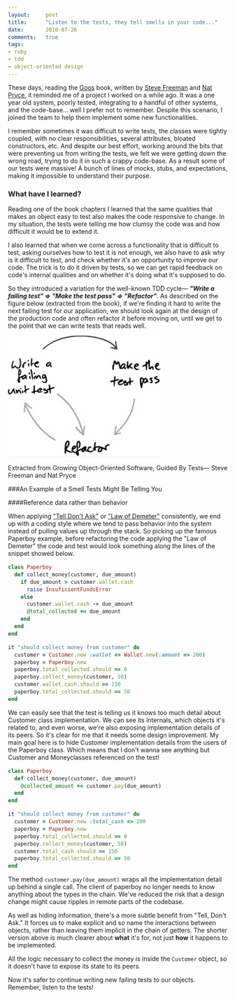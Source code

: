 ```yaml
---
layout:     post
title:      "Listen to the tests, they tell smells in your code..."
date:       2010-07-26
comments:   true
tags:
- ruby
- tdd
- object-oriented design
---
```


These days, reading the [Goos](http://www.amazon.com/Growing-Object-Oriented-Software-Guided-Tests/dp/0321503627) book, written by [Steve Freeman](http://www.m3p.co.uk/blog) and [Nat Pryce](http://www.natpryce.com), it reminded me of a project I worked on a while ago. It was a one year old system, poorly tested, integrating to a handful of other systems, and the code-base... well I prefer not to remember. Despite this scenario, I joined the team to help them implement some new functionalities.

I remember sometimes it was difficult to write tests, the classes were tightly coupled, with no clear responsibilities, several attributes, bloated constructors, etc. And despite our best effort, working around the bits that were preventing us from writing the tests, we felt we were getting down the wrong road, trying to do it in such a crappy code-base. As a result some of our tests were massive! A bunch of lines of mocks, stubs, and expectations, making it impossible to understand their purpose.

### What have I learned?

Reading one of the book chapters I learned that the same qualities that makes an object easy to test also makes the code responsive to change. In my situation, the tests were telling me how clumsy the code was and how difficult it would be to extend it.

I also learned that when we come across a functionality that is difficult to test, asking ourselves how to test it is not enough, we also have to ask why is it difficult to test, and check whether it's an opportunity to improve our code. The trick is to do it driven by tests, so we can get rapid feedback on code's internal qualities and on whether it's doing what it's supposed to do.

So they introduced a variation for the well-known TDD cycle— _**"Write a failing test" => "Make the test pass" => "Refactor"**_. As described on the figure below (extracted from the book), if we're finding it hard to write the next failing test for our application, we should look again at the design of the production code and often refactor it before moving on, until we get to the point that we can write tests that reads well.

![Extracted from Growing Object-Oriented Software, Guided By Tests— Steve Freeman and Nat Pryce](/assets/article_images/2010-07-26-listen-to-the-tests-they-tell-smells-in-your-code/tdd-cycle.png)

Extracted from Growing Object-Oriented Software, Guided By Tests— Steve Freeman and Nat Pryce

###An Example of a Smell Tests Might Be Telling You

####Reference data rather than behavior

When applying ["Tell Don't Ask"](http://pragprog.com/articles/tell-dont-ask) or ["Law of Demeter"](http://pragprog.com/articles/tell-dont-ask) consistently, we end up with a coding style where we tend to pass behavior into the system instead of pulling values up through the stack. So picking up the famous Paperboy example, before refactoring the code applying the "Law of Demeter" the code and test would look something along the lines of the snippet showed below.

```ruby
class Paperboy
  def collect_money(customer, due_amount)
    if due_amount > customer.wallet.cash
      raise InsuficientFundsError
    else
      customer.wallet.cash -= due_amount
      @total_collected += due_amount
    end
  end
end
```
```ruby
it "should collect money from customer" do
  customer = Customer.new :wallet => Wallet.new(:amount => 200)
  paperboy = Paperboy.new
  paperboy.total_collected.should == 0
  paperboy.collect_money(customer, 50)
  customer.wallet.cash.should == 150
  paperboy.total_collected.should == 50
end
```

We can easily see that the test is telling us it knows too much detail about Customer class implementation. We can see its internals, which objects it's related to, and even worse, we're also exposing implementation details of its peers. So it's clear for me that it needs some design improvement. My main goal here is to hide Customer implementation details from the users of the Paperboy class. Which means that I don't wanna see anything but Customer and Moneyclasses referenced on the test!

```ruby
class Paperboy
  def collect_money(customer, due_amount)
    @collected_amount += customer.pay(due_amount)
  end
end
```
```ruby
it "should collect money from customer" do
  customer = Customer.new :total_cash => 200
  paperboy = Paperboy.new
  paperboy.total_collected.should == 0
  paperboy.collect_money(customer, 50)
  customer.total_cash.should == 150
  paperboy.total_collected.should == 50
end
```

The method ```customer.pay(due_amount)``` wraps all the implementation detail up behind a single call. The client of paperboy no longer needs to know anything about the types in the chain. We've reduced the risk that a design change might cause ripples in remote parts of the codebase.

As well as hiding information, there's a more subtle benefit from "Tell, Don't Ask." It forces us to make explicit and so name the interactions between objects, rather than leaving them implicit in the chain of getters. The shorter version above is much clearer about **what** it's for, not just **how** it happens to be implemented.

All the logic necessary to collect the money is inside the ```Customer``` object, so it doesn't have to expose its state to its peers.

Now it's safer to continue writing new failing tests to our objects. Remember, listen to the tests!
